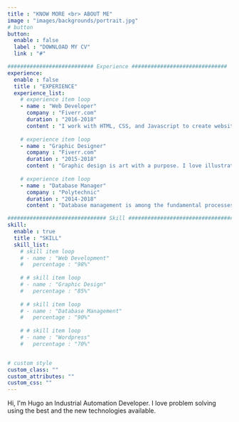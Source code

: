 ```yaml
---
title : "KNOW MORE <br> ABOUT ME"
image : "images/backgrounds/portrait.jpg"
# button
button:
  enable : false
  label : "DOWNLOAD MY CV"
  link : "#"

########################### Experience ##############################
experience:
  enable : false
  title : "EXPERIENCE"
  experience_list:
    # experience item loop
    - name : "Web Developer"
      company : "Fiverr.com"
      duration : "2016-2018"
      content : "I work with HTML, CSS, and Javascript to create websites and web applications like Personal, Business, Blog, E-comerches etc."
      
    # experience item loop
    - name : "Graphic Designer"
      company : "Fiverr.com"
      duration : "2015-2018"
      content : "Graphic design is art with a purpose. I love illustration, so logo desing is my favorite work. But i can do many things with graphics."
      
    # experience item loop
    - name : "Database Manager"
      company : "Polytechnic"
      duration : "2014-2018"
      content : "Database management is among the fundamental processes in the software field of computing. I know MS Access very well."

############################### Skill #################################
skill:
  enable : true
  title : "SKILL"
  skill_list:
    # skill item loop
    # - name : "Web Development"
    #   percentage : "98%"
      
    # # skill item loop
    # - name : "Graphic Design"
    #   percentage : "85%"
      
    # # skill item loop
    # - name : "Database Management"
    #   percentage : "90%"
      
    # # skill item loop
    # - name : "Wordpress"
    #   percentage : "70%"


# custom style
custom_class: "" 
custom_attributes: "" 
custom_css: ""
---
```


Hi, I'm Hugo an Industrial Automation Developer. I love problem solving using the best and the new technologies available.
